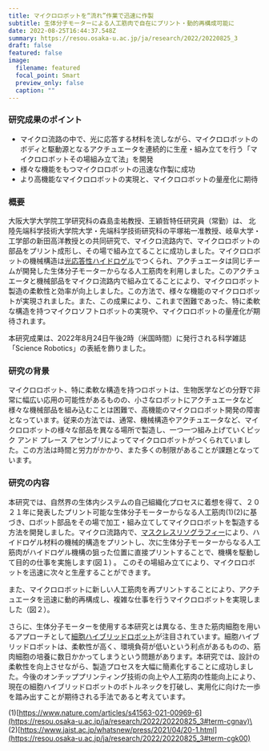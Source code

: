 ```yaml
---
title: マイクロロボットを“流れ”作業で迅速に作製
subtitle: 生体分子モーターによる人工筋肉で自在にプリント・動的再構成可能に
date: 2022-08-25T16:44:37.548Z
summary: https://resou.osaka-u.ac.jp/ja/research/2022/20220825_3
draft: false
featured: false
image:
  filename: featured
  focal_point: Smart
  preview_only: false
  caption: ""
---
```

<!--StartFragment-->

### 研究成果のポイント

* マイクロ流路の中で、光に応答する材料を流しながら、マイクロロボットのボディと駆動源となるアクチュエータを連続的に生産・組み立てを行う「マイクロロボットその場組み立て法」を開発
* 様々な機能をもつマイクロロボットの迅速な作製に成功
* より高機能なマイクロロボットの実現と、マイクロロボットの量産化に期待

### 概要

大阪大学大学院工学研究科の森島圭祐教授、王穎哲特任研究員（常勤）は、 北陸先端科学技術大学院大学・先端科学技術研究科の平塚祐一准教授、岐阜大学・工学部の新田高洋教授との共同研究で、マイクロ流路内で、マイクロロボットの部品をプリント成形し、その場で組み立てることに成功しました。マイクロロボットの機械構造は[光応答性ハイドロゲル](https://resou.osaka-u.ac.jp/ja/research/2022/20220825_3#term-6c89e)でつくられ、アクチュエータは同じチームが開発した生体分子モーターからなる人工筋肉を利用しました。このアクチュエータと機械部品をマイクロ流路内で組み立てることにより、マイクロロボット製造の柔軟性と効率が向上しました。この方法で、様々な機能のマイクロロボットが実現されました。また、この成果により、これまで困難であった、特に柔軟な構造を持つマイクロソフトロボットの実現や、マイクロロボットの量産化が期待されます。

本研究成果は、2022年8月24日午後2時（米国時間）に発行される科学雑誌「Science Robotics」の表紙を飾りました。

### 研究の背景

マイクロロボット、特に柔軟な構造を持つロボットは、生物医学などの分野で非常に幅広い応用の可能性があるものの、小さなロボットにアクチュエータなど様々な機械部品を組み込むことは困難で、高機能のマイクロロボット開発の障害となっています。従来の方法では、通常、機械構造やアクチュエータなど、マイクロロボットの様々な部品を異なる場所で製造し、一つ一つ組み上げていくピック アンド プレース アセンブリによってマイクロロボットがつくられていました。この方法は時間と労力がかかり、また多くの制限があることが課題となっています。

### 研究の内容

本研究では、自然界の生体内システムの自己組織化プロセスに着想を得て、２０２１年に発表したプリント可能な生体分子モーターからなる人工筋肉(1)(2)に基づき、ロボット部品をその場で加工・組み立てしてマイクロロボットを製造する方法を開発しました。マイクロ流路内で、[マスクレスリソグラフィー](https://resou.osaka-u.ac.jp/ja/research/2022/20220825_3#term-cgnav)により、ハイドロゲル材料の機械的構造をプリントし、次に生体分子モーターからなる人工筋肉がハイドロゲル機構の狙った位置に直接プリントすることで、機構を駆動して目的の仕事を実施します(図１) 。 このその場組み立てにより、マイクロロボットを迅速に次々と生産することができます。

また、マイクロロボットに新しい人工筋肉を再プリントすることにより、アクチュエータを迅速に動的再構成し、複雑な仕事を行うマイクロロボットを実現しました（図２）。

さらに、生体分子モーターを使用する本研究とは異なる、生きた筋肉細胞を用いるアプローチとして[細胞ハイブリッドロボット](https://resou.osaka-u.ac.jp/ja/research/2022/20220825_3#term-cgk00)が注目されています。細胞ハイブリッドロボットは、柔軟性が高く、環境負荷が低いという利点があるものの、筋肉細胞の培養に数日かかってしまうという問題があります。本研究では、設計の柔軟性を向上させながら、製造プロセスを大幅に簡素化することに成功しました。今後のオンチッププリンティング技術の向上や人工筋肉の性能向上により、現在の細胞ハイブリッドロボットのボトルネックを打破し、実用化に向けた一歩を踏み出すことが期待される手法であると考えています。

(1)[https://www.nature.com/articles/s41563-021-00969-6](https://resou.osaka-u.ac.jp/ja/research/2022/20220825_3#term-cgnav)\
(2)[https://www.jaist.ac.jp/whatsnew/press/2021/04/20-1.html](https://resou.osaka-u.ac.jp/ja/research/2022/20220825_3#term-cgk00)

<!--EndFragment-->